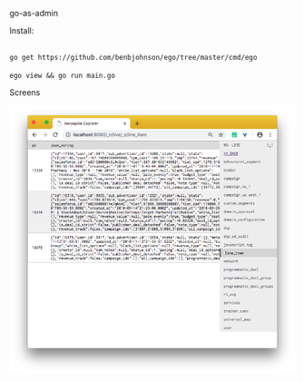 go-as-admin


Install:

```

go get https://github.com/benbjohnson/ego/tree/master/cmd/ego

ego view && go run main.go

```

Screens

![screen1](/static/screenshots/screen1.png)

